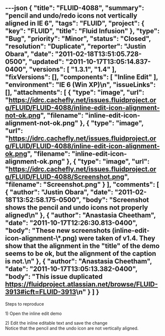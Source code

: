 ---json
{
  "title": "FLUID-4088",
  "summary": "pencil and undo/redo icons not vertically aligned in IE 6",
  "tags": "FLUID",
  "project": {
    "key": "FLUID",
    "title": "Fluid Infusion"
  },
  "type": "Bug",
  "priority": "Minor",
  "status": "Closed",
  "resolution": "Duplicate",
  "reporter": "Justin Obara",
  "date": "2011-02-18T13:51:05.728-0500",
  "updated": "2011-10-17T13:05:14.837-0400",
  "versions": [
    "1.3.1",
    "1.4"
  ],
  "fixVersions": [],
  "components": [
    "Inline Edit"
  ],
  "environment": "IE 6 (Win XP)\n",
  "issueLinks": [],
  "attachments": [
    {
      "type": "image",
      "url": "https://idrc.cachefly.net/issues.fluidproject.org/FLUID/FLUID-4088/inline-edit-icon-alignment-not-ok.png",
      "filename": "inline-edit-icon-alignment-not-ok.png"
    },
    {
      "type": "image",
      "url": "https://idrc.cachefly.net/issues.fluidproject.org/FLUID/FLUID-4088/inline-edit-icon-alignment-ok.png",
      "filename": "inline-edit-icon-alignment-ok.png"
    },
    {
      "type": "image",
      "url": "https://idrc.cachefly.net/issues.fluidproject.org/FLUID/FLUID-4088/Screenshot.png",
      "filename": "Screenshot.png"
    }
  ],
  "comments": [
    {
      "author": "Justin Obara",
      "date": "2011-02-18T13:52:58.175-0500",
      "body": "Screenshot shows the pencil and undo icons not properly aligned\n"
    },
    {
      "author": "Anastasia Cheetham",
      "date": "2011-10-17T12:26:30.813-0400",
      "body": "These new screenshots (inline-edit-icon-alignment-\\*.png) were taken of v1.4. They show that the alignment in the \"title\" of the demo seems to be ok, but the alignment of the caption is not.\n"
    },
    {
      "author": "Anastasia Cheetham",
      "date": "2011-10-17T13:05:13.382-0400",
      "body": "This issue duplicated <https://fluidproject.atlassian.net/browse/FLUID-3913#icft=FLUID-3913>\n"
    }
  ]
}
---
Steps to reproduce

1\) Open the inline edit demo

2\) Edit the inline editable text and save the change\
Notice that the pencil and the undo icon are not vertically aligned.

        